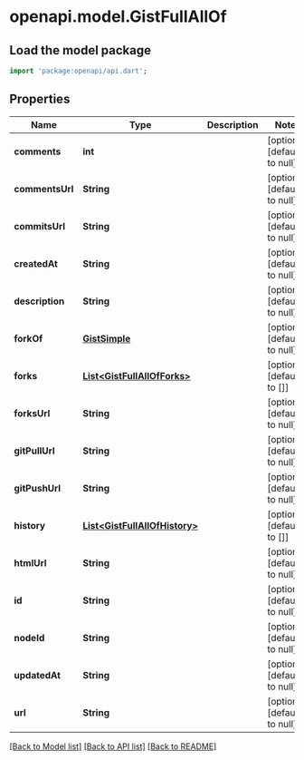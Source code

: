 # openapi.model.GistFullAllOf

## Load the model package
```dart
import 'package:openapi/api.dart';
```

## Properties
Name | Type | Description | Notes
------------ | ------------- | ------------- | -------------
**comments** | **int** |  | [optional] [default to null]
**commentsUrl** | **String** |  | [optional] [default to null]
**commitsUrl** | **String** |  | [optional] [default to null]
**createdAt** | **String** |  | [optional] [default to null]
**description** | **String** |  | [optional] [default to null]
**forkOf** | [**GistSimple**](GistSimple.md) |  | [optional] [default to null]
**forks** | [**List&lt;GistFullAllOfForks&gt;**](GistFullAllOfForks.md) |  | [optional] [default to []]
**forksUrl** | **String** |  | [optional] [default to null]
**gitPullUrl** | **String** |  | [optional] [default to null]
**gitPushUrl** | **String** |  | [optional] [default to null]
**history** | [**List&lt;GistFullAllOfHistory&gt;**](GistFullAllOfHistory.md) |  | [optional] [default to []]
**htmlUrl** | **String** |  | [optional] [default to null]
**id** | **String** |  | [optional] [default to null]
**nodeId** | **String** |  | [optional] [default to null]
**updatedAt** | **String** |  | [optional] [default to null]
**url** | **String** |  | [optional] [default to null]

[[Back to Model list]](../README.md#documentation-for-models) [[Back to API list]](../README.md#documentation-for-api-endpoints) [[Back to README]](../README.md)


